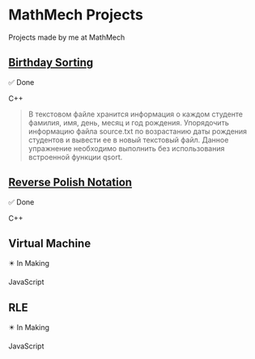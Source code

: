 # MathMech Projects
Projects made by me at MathMech
## [Birthday Sorting](https://github.com/aqerd/MathMech-Projects/tree/main/BirthdaySorting)
:white_check_mark: Done

C++
> В текстовом файле хранится информация о каждом студенте фамилия, имя, день, месяц и год рождения. Упорядочить информацию файла source.txt по возрастанию даты рождения студентов и вывести ее в новый текстовый файл. Данное упражнение необходимо выполнить без использования встроенной функции qsort.
## [Reverse Polish Notation](https://github.com/aqerd/MathMech-Projects/tree/main/ReversePolishNotation)
:white_check_mark: Done

C++
## Virtual Machine
:eight_pointed_black_star: In Making

JavaScript
## RLE
:eight_pointed_black_star:	In Making

JavaScript
